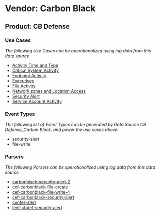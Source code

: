 Vendor: Carbon Black
====================
Product: CB Defense
-------------------

### Use Cases

_The following Use Cases can be operationalized using log data from this data source_

* [Activity Time  and Type](../UseCases/usecase_activity_time__and_type.md)
* [Critical System Activity](../UseCases/usecase_critical_system_activity.md)
* [Endpoint Activity](../UseCases/usecase_endpoint_activity.md)
* [Executives](../UseCases/usecase_executives.md)
* [File Activity](../UseCases/usecase_file_activity.md)
* [Network zones and Location Access](../UseCases/usecase_network_zones_and_location_access.md)
* [Security Alert](../UseCases/usecase_security_alert.md)
* [Service Account Activity](../UseCases/usecase_service_account_activity.md)


### Event Types

_The following list of Event Types can be generated by Data Source CB Defense_Carbon Black, and power the use cases above:_

- security-alert
- file-write


### Parsers

_The following Parsers can be operationalized using log data from this data source_

* [carbonblack-security-alert-2](../Parsers/parserContent_carbonblack-security-alert-2.md)
* [cef-carbonblack-file-create](../Parsers/parserContent_cef-carbonblack-file-create.md)
* [cef-carbonblack-file-write-4](../Parsers/parserContent_cef-carbonblack-file-write-4.md)
* [cef-carbonblack-security-alert](../Parsers/parserContent_cef-carbonblack-security-alert.md)
* [confer-alert](../Parsers/parserContent_confer-alert.md)
* [leef-cbdef-security-alert](../Parsers/parserContent_leef-cbdef-security-alert.md)
